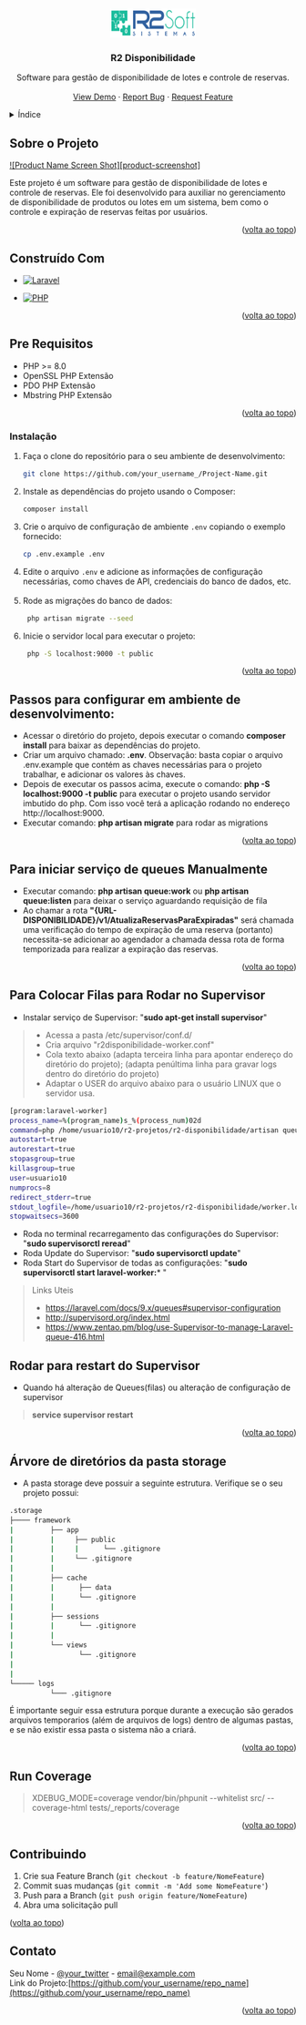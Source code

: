 <a name="readme-top"></a>

<!-- PROJECT LOGO -->
<br />
<div align="center">
  <a href="https://github.com/othneildrew/Best-README-Template">
    <img src="https://github.com/aldeiralvesmartins/estudos/blob/main/logo.png?raw=true" alt="Logo" width="150" height="50">
  </a>

<h3 align="center">R2 Disponibilidade</h3>

  <p align="center">
    Software para gestão de disponibilidade de lotes e controle de reservas.
   <br />
    <br />
    <a href="https://github.com/othneildrew/Best-README-Template">View Demo</a>
    ·
    <a href="https://github.com/othneildrew/Best-README-Template/issues">Report Bug</a>
    ·
    <a href="https://github.com/othneildrew/Best-README-Template/issues">Request Feature</a>
  </p>
</div>



<!-- TABLE OF CONTENTS -->
<details>
  <summary>Índice</summary>
  <ol>
 <li><a href="#sobre-o-projeto">Sobre o Projeto</a></li>
   <li><a href="#construído-com">Construído Com</a></li>
    <li><a href="#pre-requisitos">Pré-requisitos</a></li>
    <li><a href="#instalação">Instalação</a></li>
    <li><a href="#passos-para-configurar-em-ambiente-de-desenvolvimento">Passos para configurar em ambiente de desenvolvimento</a></li>
    <li><a href="#para-iniciar-serviço-de-queues-manualmente">Para iniciar serviço de queues Manualmente</a></li>
    <li><a href="#para-colocar-filas-para-rodar-no-supervisor">Para colocar filas para rodar no Supervisor</a></li>
    <li><a href="#rodar-para-restart-do-supervisor">Rodar para restart do Supervisor</a></li>
    <li><a href="#árvore-de-diretórios-da-pasta-storage">Árvore de diretórios da pasta storage</a></li>
    <li><a href="#run-coverage">Run Coverage</a></li>
    <li><a href="#contribuindo">Contribuindo</a></li>
    <li><a href="#contato">Contato</a></li>
  </ol>
</details>



<!-- ABOUT THE PROJECT -->

## Sobre o Projeto

[![Product Name Screen Shot][product-screenshot]](pagina.png)

Este projeto é um software para gestão de disponibilidade de lotes e controle de reservas. Ele foi desenvolvido para
auxiliar no gerenciamento de disponibilidade de produtos ou lotes em um sistema, bem como o controle e expiração de
reservas feitas por usuários.


<p align="right">(<a href="#readme-top">volta ao topo</a>)</p>


## Construído Com

* [![Laravel][Laravel.com]][Laravel-url]

* [![PHP][PHP-badge]][PHP-url]


<p align="right">(<a href="#readme-top">volta ao topo</a>)</p>


## Pre Requisitos

* PHP >= 8.0
* OpenSSL PHP Extensão
* PDO PHP Extensão
* Mbstring PHP Extensão


<p align="right">(<a href="#readme-top">volta ao topo</a>)</p>


### Instalação

1. Faça o clone do repositório para o seu ambiente de desenvolvimento:
   ```bash
   git clone https://github.com/your_username_/Project-Name.git
   ```
2. Instale as dependências do projeto usando o Composer:
   ```bash
   composer install
   ```
3. Crie o arquivo de configuração de ambiente `.env` copiando o exemplo fornecido:
   ```bash
   cp .env.example .env
   ```
4. Edite o arquivo `.env` e adicione as informações de configuração necessárias, como chaves de API, credenciais do
   banco de dados, etc.
   <br>
   <br>
5. Rode as migrações do banco de dados:
   ```bash
    php artisan migrate --seed  
    ```
6. Inicie o servidor local para executar o projeto:
   ```bash
    php -S localhost:9000 -t public
   ```

<p align="right">(<a href="#readme-top">volta ao topo</a>)</p>


## Passos para configurar em ambiente de desenvolvimento:

-   Acessar o diretório do projeto, depois executar o comando  **composer install**  para baixar as dependências do projeto.
-   Criar um arquivo chamado:  **.env**. Observação: basta copiar o arquivo .env.example que contém as chaves necessárias para o projeto trabalhar, e adicionar os valores às chaves.
-   Depois de executar os passos acima, execute o comando:  **php -S localhost:9000 -t public**  para executar o projeto usando servidor imbutido do php. Com isso você terá a aplicação rodando no endereço http://localhost:9000.
-   Executar comando:  **php artisan migrate**  para rodar as migrations


<p align="right">(<a href="#readme-top">volta ao topo</a>)</p>


## Para iniciar serviço de queues Manualmente

- Executar comando: **php artisan queue:work** ou **php artisan queue:listen** para deixar o serviço aguardando requisição de fila
- Ao chamar a rota **"{URL-DISPONIBILIDADE}/v1/AtualizaReservasParaExpiradas"** será chamada uma verificação do tempo de expiração de uma reserva (portanto) necessita-se adicionar ao agendador a chamada dessa rota de forma temporizada para realizar a expiração das reservas.

<p align="right">(<a href="#readme-top">volta ao topo</a>)</p>



## Para Colocar Filas para Rodar no Supervisor

* Instalar serviço de Supervisor: "**sudo apt-get install supervisor**"

>* Acessa a pasta /etc/supervisor/conf.d/
>* Cria arquivo "r2disponibilidade-worker.conf"
>* Cola texto abaixo (adapta terceira linha para apontar endereço do diretório do projeto); (adapta penúltima linha para gravar logs dentro do diretório do projeto)
>* Adaptar o USER do arquivo abaixo para o usuário LINUX que o servidor usa.
```sh
[program:laravel-worker]
process_name=%(program_name)s_%(process_num)02d
command=php /home/usuario10/r2-projetos/r2-disponibilidade/artisan queue:work --sleep=3 --tries=3 --max-time=3600
autostart=true
autorestart=true
stopasgroup=true
killasgroup=true
user=usuario10
numprocs=8
redirect_stderr=true
stdout_logfile=/home/usuario10/r2-projetos/r2-disponibilidade/worker.log
stopwaitsecs=3600
``` 

* Roda no terminal recarregamento das configurações do Supervisor: "**sudo supervisorctl reread**"
* Roda Update do Supervisor: "**sudo supervisorctl update**"
* Roda Start do Supervisor de todas as configurações: "**sudo supervisorctl start laravel-worker:*** "


> Links Uteis <br>
>*  https://laravel.com/docs/9.x/queues#supervisor-configuration <br>
>*  http://supervisord.org/index.html <br>
>*  https://www.zentao.pm/blog/use-Supervisor-to-manage-Laravel-queue-416.html <br>

## Rodar para restart do Supervisor
* Quando há alteração de Queues(filas) ou alteração de configuração de supervisor
>**service supervisor restart**<br>


<p align="right">(<a href="#readme-top">volta ao topo</a>)</p>


## Árvore de diretórios da pasta storage
- A pasta storage deve possuir a seguinte estrutura. Verifique se o seu projeto possui:
 ```sh
.storage
├──── framework
|         ├── app
|         |     ├── public 
|         |     |      └── .gitignore      
|         |     └── .gitignore
|         |
|         ├── cache
|         |      ├── data 
|         |      └── .gitignore
|         |
|         ├── sessions 
|         |      └── .gitignore
|         |         
|         └── views
|                └── .gitignore
|         
|
└───── logs
           └─── .gitignore            
```
É importante seguir essa estrutura porque durante a execução são gerados arquivos temporarios (além de arquivos de logs) dentro de algumas pastas, e se não existir essa pasta o sistema não a criará.


<p align="right">(<a href="#readme-top">volta ao topo</a>)</p>


## Run Coverage
>XDEBUG_MODE=coverage vendor/bin/phpunit --whitelist src/ --coverage-html tests/_reports/coverage

<p align="right">(<a href="#readme-top">volta ao topo</a>)</p>
<!-- Contribuindo -->

## Contribuindo

1. Crie sua Feature Branch (`git checkout -b feature/NomeFeature`)
2. Commit suas mudanças (`git commit -m 'Add some NomeFeature'`)
3. Push para a Branch (`git push origin feature/NomeFeature`)
4. Abra uma solicitação pull


<butoon align="right">(<a href="#readme-top">volta ao topo</a>)</butoon>



## Contato

Seu Nome - [@your_twitter](https://twitter.com/your_username) - email@example.com
<br>
Link do Projeto:[https://github.com/your_username/repo_name](https://github.com/your_username/repo_name)


<p align="right">(<a href="#readme-top">volta ao topo</a>)</p>


[Laravel.com]: https://img.shields.io/badge/Laravel-FF2D20?style=for-the-badge&logo=laravel&logoColor=white
[Laravel-url]: https://laravel.com
[PHP-badge]: https://img.shields.io/badge/PHP-777BB4?style=for-the-badge&logo=php&logoColor=white
[PHP-url]: https://www.php.net/
